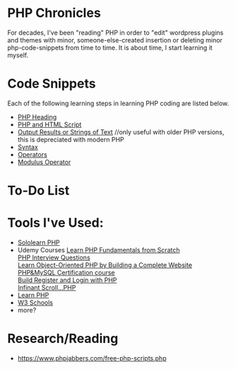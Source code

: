 # PHP Chronicles<br>
For decades, I've been "reading" PHP in order to "edit" wordpress plugins and themes with minor, someone-else-created insertion or deleting minor php-code-snippets from time to time. It is about time, I start learning it myself. 
<br>

# Code Snippets
Each of the following learning steps in learning PHP coding are listed below. 
* [PHP Heading](https://github.com/EO4wellness/T-I-L/blob/main/PHP/php-heading.php)
* [PHP and HTML Script](https://github.com/EO4wellness/T-I-L/blob/main/PHP/script.html)
* [Output Results or Strings of Text](https://github.com/EO4wellness/T-I-L/blob/main/PHP/echo.php) //only useful with older PHP versions, this is depreciated with modern PHP 
* [Syntax](https://github.com/EO4wellness/T-I-L/blob/main/PHP/syntax-language-contructs-vs-function.php)
* [Operators](https://github.com/EO4wellness/T-I-L/blob/main/PHP/arithmetic-operators.php)
* [Modulus Operator](https://github.com/EO4wellness/T-I-L/blob/main/PHP/modulus-operator.php)


# To-Do List

# Tools I've Used: 
* [Sololearn PHP](https://www.sololearn.com/learning/1059)
* Udemy Courses
      [Learn PHP Fundamentals from Scratch](https://www.udemy.com/share/101GcSAkMSdF5RRH4=/)<br>
      [PHP Interview Questions](https://www.udemy.com/share/103S2iAkMSdF5RRH4=/)<br>
      [Learn Object-Oriented PHP by Building a Complete Website](https://www.udemy.com/share/101zWeAkMSdF5RRH4=/)<br>
      [PHP&MySQL Certification course](https://www.udemy.com/share/101OW5AkMSdF5RRH4=/) <br>
      [Build Register and Login with PHP](https://www.udemy.com/share/101vWgAkMSdF5RRH4=/)<br>
      [Infinant Scroll...PHP](https://www.udemy.com/share/101LnsAkMSdF5RRH4=/)<br>
* [Learn PHP](https://www.learn-php.org/)<br>
* [W3 Schools](https://www.w3schools.com/php/default.asp)<br>
* more? <br>

# Research/Reading 
* https://www.phpjabbers.com/free-php-scripts.php 
